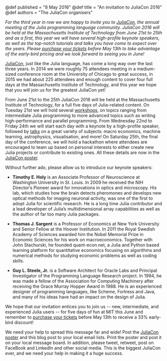 @def published = "8 May 2016"
@def title = "An invitation to JuliaCon 2016"
@def authors = "The JuliaCon organisers"

*For the third year in row we are happy to invite you to [JuliaCon][juliacon],
the annual meeting of the Julia programming language community.
JuliaCon 2016 will be held at the Massachusetts Institute of Technology from
June 21st to 25th and as a first, this year we will have several high-profile
keynote speakers, as well as the top-notch tutorials and talks you have come to
expect over the years.
Please [purchase your tickets][tickets] before May 13th to take advantage of the
early-bird pricing and we look forward to seeing you in June!*




[JuliaCon][juliacon], just like the Julia language, has come a long way over
the last three years.
In 2014 we were roughly 75 attendees meeting in a medium-sized conference room
at the University of Chicago to great success, in 2015 we had about 225
attendees and enough content to cover four full days at the Massachusetts
Institute of Technology, and this year we hope that you will join us for the
greatest JuliaCon yet!

From June 21st to the 25th JuliaCon 2016 will be held at the Massachusetts
Institute of Technology, for a full five days of Julia-related content.
On Tuesday 21st we will hold several [workshops][workshops], on topics ranging
from intermediate Julia programming to more advanced topics such as writing
high-performance and parallel programming.
From Wednesday 22nd to Friday 24th we will start each day with a keynote by a
high-profile speaker, followed by [talks][talks] on a great variety of subjects:
macro economics, machine learning, astrophysics, visualisation, and more!
On Saturday 25th, the final day of the conference, we will hold a hackathon
where attendees are encouraged to team up based on personal interests to either
create new Julia projects or contribute to existing ones. All these details are
now in the [JuliaCon poster](http://juliacon.org/pdf/juliacon2016poster3.pdf).

Without further ado, please allow us to introduce our keynote speakers:

<!-- use two spaces to indent these, not 4 -->

* **Timothy E. Holy** is an Associate Professor of Neuroscience at Washington
  University in St. Louis.
  In 2009 he received the NIH Director’s Pioneer award for innovations in
  optics and microscopy.
  His lab, which studies how the brain detects pheromones and develops new
  optical methods for imaging neuronal activity, was one of the first to adopt
  Julia for scientific research.
  He is a long time Julia contributor and a lead developer of Julia’s
  multidimensional array capabilities as well as the author of far too many
  Julia packages.

* **Thomas J. Sargent** is a Professor of Economics at New York University and
  Senior Fellow at the Hoover Institution.
  In 2011 the Royal Swedish Academy of Sciences awarded him the Nobel Memorial
  Prize in Economic Sciences for his work on macroeconomics.
  Together with John Stachurski, he founded quant-econ.net, a Julia and Python
  based learning platform for quantitative economics focusing on algorithms
  and numerical methods for studying economic problems as well as coding
  skills.

* **Guy L. Steele, Jr.** is a Software Architect for Oracle Labs and Principal
  Investigator of the Programming Language Research project.
  In 1994, he was made a fellow of the Association for Computing Machinery
  after receiving the Grace Murray Hopper Award in 1988.
  He is an experienced designer of programming languages, like Scheme,
  Fortress and Java, and many of his ideas have had an impact on the design
  of Julia.

We hope that our invitation entices you to join us -- new, intermediate, and
experienced Julia users -- for five days of fun at MIT this June and remember to
[purchase your tickets][tickets] before May 13th to receive a 33% early-bird
discount!




We need your help to spread this message far and wide! Post the
[JuliaCon poster](http://juliacon.org/pdf/juliacon2016poster3.pdf) and
this blog post to your local email lists. Print the poster and post it
on your local message board. In addition, please tweet, retweet, post
on FaceBook and LinkedIn and other social media. This is the biggest
JuliaCon ever, and we need your help in making it a huge success.

[juliacon]: http://juliacon.org/
[talks]: http://juliacon.org/abstracts.html
[tickets]: http://www.eventbrite.com/e/juliacon-2016-tickets-20943697162?ref=ebtnebregn
[workshops]: http://juliacon.org/workshops.html
